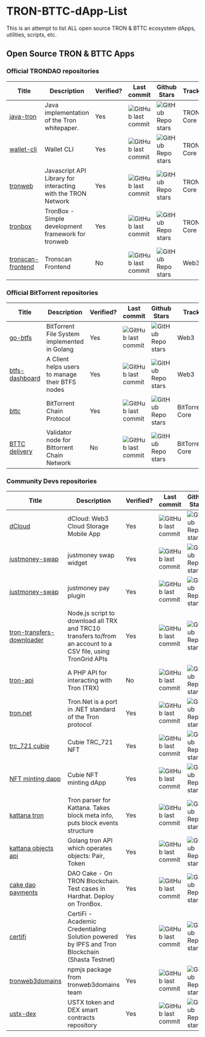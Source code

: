 # TRON-BTTC-dApp-List
This is an attempt to list ALL open source TRON &amp; BTTC ecosystem dApps, utilities, scripts, etc.


## Open Source TRON & BTTC Apps

### Official TRONDAO repositories

| Title                                                     | Description                                 | Verified? | Last commit                                                                             | Github Stars                                                                      | Track                                                                  | Hackathon Winner?    |
|-----------------------------------------------------------|---------------------------------------------|----------|-----------------------------------------------------------------------------------------|-----------------------------------------------------------------------------------|------------------------------------------------------------------------|------------------------------------------------------------------------|
| [java-tron](https://github.com/tronprotocol/java-tron) | Java implementation of the Tron whitepaper. | Yes      | ![GitHub last commit](https://img.shields.io/github/last-commit/tronprotocol/java-tron) | ![GitHub Repo stars](https://img.shields.io/github/stars/tronprotocol/java-tron)  | TRON Core |
| [wallet-cli](https://github.com/tronprotocol/wallet-cli)  | Wallet CLI                                  | Yes      | ![GitHub last commit](https://img.shields.io/github/last-commit/tronprotocol/wallet-cli)                       | ![GitHub Repo stars](https://img.shields.io/github/stars/tronprotocol/wallet-cli)                  | TRON Core |
| [tronweb](https://github.com/tronprotocol/tronweb) | Javascript API Library for interacting with the TRON Network                                 | Yes      | ![GitHub last commit](https://img.shields.io/github/last-commit/tronprotocol/tronweb)                       | ![GitHub Repo stars](https://img.shields.io/github/stars/tronprotocol/tronweb)                  | TRON Core |
| [tronbox](https://github.com/tronprotocol/tronbox) | TronBox - Simple development framework for tronweb                                 | Yes      | ![GitHub last commit](https://img.shields.io/github/last-commit/tronprotocol/tronbox)                       | ![GitHub Repo stars](https://img.shields.io/github/stars/tronprotocol/tronbox)                  | TRON Core |
| [tronscan-frontend](https://github.com/tronscan/tronscan-frontend) | Tronscan Frontend                                | No      | ![GitHub last commit](https://img.shields.io/github/last-commit/tronscan/tronscan-frontend)                       | ![GitHub Repo stars](https://img.shields.io/github/stars/tronscan/tronscan-frontend)                  | Web3|

### Official BitTorrent repositories

| Title                                                     | Description                                 | Verified? | Last commit                                                                             | Github Stars                                                                      | Track                                                                  | Hackathon Winner?    |
|-----------------------------------------------------------|---------------------------------------------|----------|-----------------------------------------------------------------------------------------|-----------------------------------------------------------------------------------|------------------------------------------------------------------------|------------------------------------------------------------------------|
| [go-btfs](https://github.com/bittorrent/go-btfs) | BitTorrent File System implemented in Golang                               | Yes      | ![GitHub last commit](https://img.shields.io/github/last-commit/bittorrent/go-btfs)                       | ![GitHub Repo stars](https://img.shields.io/github/stars/bittorrent/go-btfs)                  | Web3 |
| [btfs-dashboard](https://github.com/bittorrent/go-btfs) | A Client helps users to manage their BTFS nodes                               | Yes      | ![GitHub last commit](https://img.shields.io/github/last-commit/bittorrent/btfs-dashboard)                       | ![GitHub Repo stars](https://img.shields.io/github/stars/bittorrent/btfs-dashboard)                  | Web3 |
| [bttc](https://github.com/bttcprotocol/bttc) | BitTorrent Chain Protocol                               | Yes      | ![GitHub last commit](https://img.shields.io/github/last-commit/bttcprotocol/bttc)                       | ![GitHub Repo stars](https://img.shields.io/github/stars/bttcprotocol/bttc)                  | BitTorrent Core |
| [BTTC delivery](https://github.com/bttcprotocol/delivery) | Validator node for Bittorrent Chain Network                              | No      | ![GitHub last commit](https://img.shields.io/github/last-commit/bttcprotocol/delivery)                       | ![GitHub Repo stars](https://img.shields.io/github/stars/bttcprotocol/delivery)                  | BitTorrent Core |

### Community Devs repositories

| Title                                                     | Description                                 | Verified? | Last commit                                                                             | Github Stars                                                                      | Track                                                                  | Hackathon Winner?    |
|-----------------------------------------------------------|---------------------------------------------|----------|-----------------------------------------------------------------------------------------|-----------------------------------------------------------------------------------|------------------------------------------------------------------------|------------------------------------------------------------------------|
| [dCloud](https://github.com/simbadMarino/dCloud) | dCloud: Web3 Cloud Storage Mobile App                             | Yes      | ![GitHub last commit](https://img.shields.io/github/last-commit/simbadMarino/dCloud)                       | ![GitHub Repo stars](https://img.shields.io/github/stars/simbadMarino/dCloud)                  | Web3 | Yes |
| [justmoney-swap](https://github.com/justmoney-io/swap-widget) | justmoney swap widget                          | Yes      | ![GitHub last commit](https://img.shields.io/github/last-commit/justmoney-io/swap-widget)                       | ![GitHub Repo stars](https://img.shields.io/github/stars/justmoney-io/swap-widget)                  | DeFi | Yes |
| [justmoney-swap](https://github.com/justmoney-io/justmoney-pay-woocommerce) | justmoney pay plugin                          | Yes      | ![GitHub last commit](https://img.shields.io/github/last-commit/justmoney-io/justmoney-pay-woocommerce)                       | ![GitHub Repo stars](https://img.shields.io/github/stars/justmoney-io/justmoney-pay-woocommerce)                  | Web3 | Yes |
| [tron-transfers-downloader](https://github.com/ColonelJ/tron-transfers-downloader) | Node.js script to download all TRX and TRC10 transfers to/from an account to a CSV file, using TronGrid APIs                            | Yes      | ![GitHub last commit](https://img.shields.io/github/last-commit/ColonelJ/tron-transfers-downloader)                       | ![GitHub Repo stars](https://img.shields.io/github/stars/ColonelJ/tron-transfers-downloader)                  | BigData | No |
| [tron-api](https://github.com/iexbase/tron-api) | A PHP API for interacting with Tron (TRX)                         | No      | ![GitHub last commit](https://img.shields.io/github/last-commit/iexbase/tron-api)                       | ![GitHub Repo stars](https://img.shields.io/github/stars/iexbase/tron-api)                  | Web3 | No |
| [tron.net](https://github.com/griffo-io/tron.net) | Tron.Net is a port in .NET standard of the Tron protocol                        | Yes      | ![GitHub last commit](https://img.shields.io/github/last-commit/griffo-io/tron.net)                       | ![GitHub Repo stars](https://img.shields.io/github/stars/griffo-io/tron.net)                  | Web3 | No |
| [trc_721 cubie](https://github.com/Cubie-3D-NFT/TRC721_Smartcontract) | Cubie TRC_721 NFT                     | Yes      | ![GitHub last commit](https://img.shields.io/github/last-commit/Cubie-3D-NFT/TRC721_Smartcontract)                       | ![GitHub Repo stars](https://img.shields.io/github/stars/Cubie-3D-NFT/TRC721_Smartcontract)                   | NFT | Yes |
| [NFT minting dapp](https://github.com/Cubie-3D-NFT/cubiedapp) | Cubie NFT minting dApp                    | Yes      | ![GitHub last commit](https://img.shields.io/github/last-commit/Cubie-3D-NFT/cubiedapp)                       | ![GitHub Repo stars](https://img.shields.io/github/stars/Cubie-3D-NFT/cubiedapp)                   | NFT | Yes |
| [kattana tron](https://github.com/kattana-io/tron-blocks-parser) | Tron parser for Kattana. Takes block meta info, puts block events structure                   | Yes      | ![GitHub last commit](https://img.shields.io/github/last-commit/kattana-io/tron-blocks-parser)                       | ![GitHub Repo stars](https://img.shields.io/github/stars/kattana-io/tron-blocks-parser) | BigData | Yes |
| [kattana objects api](https://github.com/kattana-io/tron-objects-api) | Golang tron API which operates objects: Pair, Token                   | Yes      | ![GitHub last commit](https://img.shields.io/github/last-commit/kattana-io/tron-objects-api)                       | ![GitHub Repo stars](https://img.shields.io/github/stars/kattana-io/tron-objects-api) | BigData | Yes |
| [cake dao payments](https://github.com/oespn/dao-cake-sol-hh) | DAO Cake - On TRON Blockchain. Test cases in Hardhat. Deploy on TronBox.                  | Yes      | ![GitHub last commit](https://img.shields.io/github/last-commit/oespn/dao-cake-sol-hh)                       | ![GitHub Repo stars](https://img.shields.io/github/stars/oespn/dao-cake-sol-hh) | Web3 | Yes |
| [certifi](https://github.com/Ronak-59/Certifi) | CertiFi - Academic Credentialing Solution powered by IPFS and Tron Blockchain (Shasta Testnet)                  | Yes      | ![GitHub last commit](https://img.shields.io/github/last-commit/Ronak-59/Certifi)                       | ![GitHub Repo stars](https://img.shields.io/github/stars/Ronak-59/Certifi) | Web3 | Yes |
| [tronweb3domains](https://github.com/TronWeb3Domains/trondomainjs) |  npmjs package from tronweb3domains team            | Yes      | ![GitHub last commit](https://img.shields.io/github/last-commit/TronWeb3Domains/trondomainjs)                        | ![GitHub Repo stars](https://img.shields.io/github/stars/TronWeb3Domains/trondomainjs) | Web3 | No |
| [ustx-dex](https://github.com/ustx/ustx-dex) |  USTX token and DEX smart contracts repository           | Yes      | ![GitHub last commit](https://img.shields.io/github/last-commit/ustx/ustx-dex)                        | ![GitHub Repo stars](https://img.shields.io/github/stars/ustx/ustx-dex) | Web3 | No |
